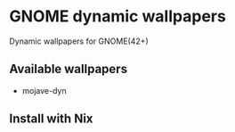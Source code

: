 # GNOME dynamic wallpapers

Dynamic wallpapers for GNOME(42+)

## Available wallpapers

* mojave-dyn

## Install with Nix
